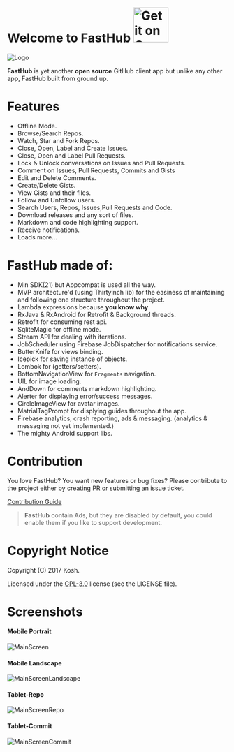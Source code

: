 # Welcome to FastHub <a href='https://play.google.com/store/apps/details?id=com.fastaccess.github&pcampaignid=MKT-Other-global-all-co-prtnr-py-PartBadge-Mar2515-1'><img alt='Get it on Google Play' src='https://play.google.com/intl/en_us/badges/images/generic/en_badge_web_generic.png' height="80px"/></a> 


![Logo](https://github.com/k0shk0sh/FastHub/blob/master/art/feature_graphic.png?raw=true "Logo")

**FastHub** is yet another **open source** GitHub client app but unlike any other app, FastHub built from ground up.
 
 
 
# Features

- Offline Mode.
- Browse/Search Repos.
- Watch, Star and Fork Repos.
- Close, Open, Label and Create Issues.
- Close, Open and Label Pull Requests.
- Lock & Unlock conversations on Issues and Pull Requests.
- Comment on Issues, Pull Requests, Commits and Gists
- Edit and Delete Comments.
- Create/Delete Gists.
- View Gists and their files.
- Follow and Unfollow users.
- Search Users, Repos, Issues,Pull Requests and Code.
- Download releases and any sort of files.
- Markdown and code highlighting support.
- Receive notifications.
- Loads more...


# FastHub made of:

- Min SDK(21) but Appcompat is used all the way.
- MVP architecture'd (using Thirtyinch lib) for the easiness of maintaining and following one structure throughout the project.
- Lambda expressions because __you know why__.
- RxJava & RxAndroid for Retrofit & Background threads.
- Retrofit for consuming rest api.
- SqliteMagic for offline mode.
- Stream API for dealing with iterations.
- JobScheduler using Firebase JobDispatcher for notifications service.
- ButterKnife for views binding.
- Icepick for saving instance of objects.
- Lombok for (getters/setters).
- BottomNavigationView for `Fragments` navigation.
- UIL for image loading.
- AndDown for comments markdown highlighting.
- Alerter for displaying error/success messages.
- CircleImageView for avatar images.
- MatrialTagPrompt for displying guides throughout the app.
- Firebase analytics, crash reporting, ads & messaging. (analytics & messaging not yet implemented.)
- The mighty Android support libs.

# Contribution

You love FastHub? You want new features or bug fixes? Please contribute to the  project either by creating PR or submitting an issue ticket.

[Contribution Guide](CONTRIBUTE.md) 

> **FastHub** contain Ads, but they are disabled by default, you could enable them if you like to support development.

# Copyright Notice

Copyright (C) 2017 Kosh. 

Licensed under the [GPL-3.0](https://github.com/k0shk0sh/FastHub/blob/master/LICENSE)
license (see the LICENSE file).

# Screenshots

#### Mobile Portrait
![MainScreen](https://github.com/k0shk0sh/FastHub/blob/master/art/mobile_main.png?raw=true "MainScreen")

#### Mobile Landscape
![MainScreenLandscape](https://github.com/k0shk0sh/FastHub/blob/master/art/mobile_main_landscape.png?raw=true "MainScreenLandscape")

#### Tablet-Repo 
![MainScreenRepo](https://github.com/k0shk0sh/FastHub/blob/master/art/tablet_repo.png?raw=true "MainScreen")

#### Tablet-Commit

![MainScreenCommit](https://github.com/k0shk0sh/FastHub/blob/master/art/tablet_commits.png?raw=true "MainScreenCommit")


